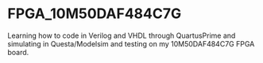 # FPGA_10M50DAF484C7G
Learning how to code in Verilog and VHDL through QuartusPrime and simulating in Questa/Modelsim and testing on my 10M50DAF484C7G FPGA board.
